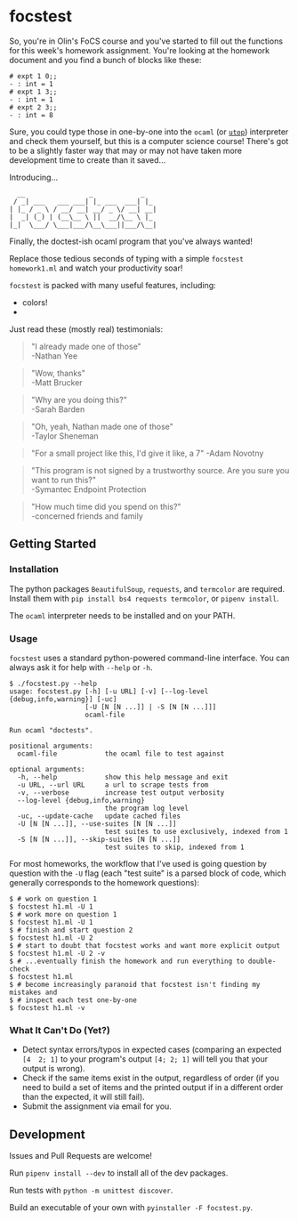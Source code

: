 # focstest

So, you're in Olin's FoCS course and you've started to fill out the functions
for this week's homework assignment. You're looking at the homework document and
you find a bunch of blocks like these:
```
# expt 1 0;;
- : int = 1
# expt 1 3;;
- : int = 1
# expt 2 3;;
- : int = 8
```
Sure, you could type those in one-by-one into the `ocaml` (or
[`utop`](https://github.com/ocaml-community/utop)) interpreter and check them
yourself, but this is a computer science course! There's got to be a slightly
faster way that may or may not have taken more development time to create than
it saved...

Introducing...
```
  __                _            _
 / _| ___   ___ ___| |_ ___  ___| |_
| |_ / _ \ / __/ __| __/ _ \/ __| __|
|  _| (_) | (__\__ \ ||  __/\__ \ |_
|_|  \___/ \___|___/\__\___||___/\__|
```
Finally, the doctest-ish ocaml program that you've always wanted!

Replace those tedious seconds of typing with a simple
`focstest homework1.ml` and watch your productivity soar!

`focstest` is packed with many useful features, including:
- colors!
- 

Just read these (mostly real) testimonials:

> "I already made one of those"  
> \-Nathan Yee

> "Wow, thanks"  
> \-Matt Brucker

> "Why are you doing this?"  
> \-Sarah Barden

> "Oh, yeah, Nathan made one of those"  
> \-Taylor Sheneman

> "For a small project like this, I'd give it like, a 7"
> \-Adam Novotny

> "This program is not signed by a trustworthy source. Are you sure you want to
> run this?"  
> \-Symantec Endpoint Protection

> "How much time did you spend on this?"  
> \-concerned friends and family

## Getting Started

### Installation

The python packages `BeautifulSoup`, `requests`, and `termcolor` are required. Install them with `pip install bs4 requests termcolor`, or `pipenv install`.

The `ocaml` interpreter needs to be installed and on your PATH.

### Usage

`focstest` uses a standard python-powered command-line interface. You can always ask it for help with `--help` or `-h`.

```
$ ./focstest.py --help
usage: focstest.py [-h] [-u URL] [-v] [--log-level {debug,info,warning}] [-uc]
                   [-U [N [N ...]] | -S [N [N ...]]]
                   ocaml-file

Run ocaml "doctests".

positional arguments:
  ocaml-file            the ocaml file to test against

optional arguments:
  -h, --help            show this help message and exit
  -u URL, --url URL     a url to scrape tests from
  -v, --verbose         increase test output verbosity
  --log-level {debug,info,warning}
                        the program log level
  -uc, --update-cache   update cached files
  -U [N [N ...]], --use-suites [N [N ...]]
                        test suites to use exclusively, indexed from 1
  -S [N [N ...]], --skip-suites [N [N ...]]
                        test suites to skip, indexed from 1
```

For most homeworks, the workflow that I've used is going question by question
with the `-U` flag (each "test suite" is a parsed block of code, which generally
corresponds to the homework questions):
```shell
$ # work on question 1
$ focstest h1.ml -U 1
$ # work more on question 1
$ focstest h1.ml -U 1
$ # finish and start question 2
$ focstest h1.ml -U 2
$ # start to doubt that focstest works and want more explicit output
$ focstest h1.ml -U 2 -v
$ # ...eventually finish the homework and run everything to double-check
$ focstest h1.ml
$ # become increasingly paranoid that focstest isn't finding my mistakes and
$ # inspect each test one-by-one
$ focstest h1.ml -v
```

### What It Can't Do (Yet?)

- Detect syntax errors/typos in expected cases (comparing an expected `[4  2; 1]` to your program's output `[4; 2; 1]` will tell you that your output is wrong).
- Check if the same items exist in the output, regardless of order (if you need to build a set of items and the printed output if in a different order than the expected, it will still fail).
- Submit the assignment via email for you.

## Development

Issues and Pull Requests are welcome!

Run `pipenv install --dev` to install all of the dev packages.

Run tests with `python -m unittest discover`.

Build an executable of your own with `pyinstaller -F focstest.py`.
